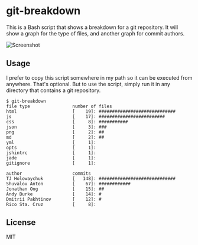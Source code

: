 git-breakdown
============

This is a Bash script that shows a breakdown for a git repository. It will show a graph for the type of files, and
another graph for commit authors.

![Screenshot](https://cloud.githubusercontent.com/assets/5659221/5065306/2f98c9ce-6de2-11e4-8382-dde1f561bce9.png)

## Usage

I prefer to copy this script somewhere in my path so it can be executed from anywhere. That's optional. But to use the script,
simply run it in any directory that contains a git repository.

```
$ git-breakdown
file type           	 number of files
html                	 [    19]: #############################
js                  	 [    17]: #########################
css                 	 [     8]: ###########
json                	 [     3]: ###
png                 	 [     2]: ##
md                  	 [     2]: ##
yml                 	 [     1]:
opts                	 [     1]:
jshintrc            	 [     1]:
jade                	 [     1]:
gitignore           	 [     1]:

author              	 commits
TJ Holowaychuk      	 [   148]: #############################
Shuvalov Anton      	 [    67]: ############
Jonathan Ong        	 [    15]: ##
Andy Burke          	 [    14]: #
Dmitrii Pakhtinov   	 [    12]: #
Rico Sta. Cruz      	 [     8]:
```

## License
MIT